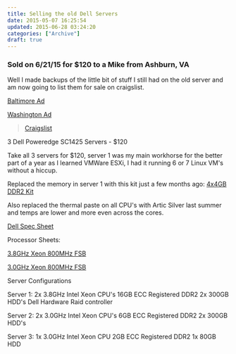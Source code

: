 ```yaml
---
title: Selling the old Dell Servers
date: 2015-05-07 16:25:54
updated: 2015-06-28 03:24:20
categories: ["Archive"]
draft: true
---
```


### Sold on 6/21/15 for $120 to a Mike from Ashburn, VA ###

Well I made backups of the little bit of stuff I still had on the old server and am now going to list them for sale on craigslist.

<a href="http://baltimore.craigslist.org/sys/5014165603.html" target="_blank">Baltimore Ad</a>

<a href="http://washingtondc.craigslist.org/doc/sys/5014174274.html" target="_blank">Washington Ad</a>

<blockquote class="imgur-embed-pub" lang="en" data-id="a/I26u0"><a href="//imgur.com/a/I26u0">Craigslist</a></blockquote><script async src="//s.imgur.com/min/embed.js" charset="utf-8"></script>

3 Dell Poweredge SC1425 Servers - $120

Take all 3 servers for $120, server 1 was my main workhorse for the better part of a year as I learned VMWare ESXi, I had it running 6 or 7 Linux VM's without a hiccup.

Replaced the memory in server 1 with this kit just a few months ago:
<a href="http://www.amazon.com/Memory-Compatible-Poweredge-Sc1425-1425sc/dp/B00E6DCVUY/ref=sr_1_2?ie=UTF8&qid=1431015059&sr=8-2&keywords=dell+sc1425+ram" target="_blank">4x4GB DDR2 Kit</a>

Also replaced the thermal paste on all CPU's with Artic Silver last summer and temps are lower and more even across the cores.


<a href="http://www.dell.com/downloads/global/products/pedge/en/sc1425_specs.pdf" target="_blank">Dell Spec Sheet</a>

Processor Sheets:

<a href="http://ark.intel.com/products/27091/64-bit-Intel-Xeon-Processor-3_80-GHz-2M-Cache-800-MHz-FSB" target="_blank">3.8GHz Xeon 800MHz FSB</a>

<a href="http://ark.intel.com/products/27094/64-bit-Intel-Xeon-Processor-3_00E-GHz-2M-Cache-800-MHz-FSB" target="_blank">3.0GHz Xeon 800MHz FSB</a>

Server Configurations

Server 1:
2x 3.8GHz Intel Xeon CPU's
16GB ECC Registered DDR2
2x 300GB HDD's
Dell Hardware Raid controller

Server 2:
2x 3.0GHz Intel Xeon CPU's
6GB ECC Registered DDR2
2x 300GB HDD's

Server 3:
1x 3.0GHz Intel Xeon CPU
2GB ECC Registered DDR2
1x 80GB HDD